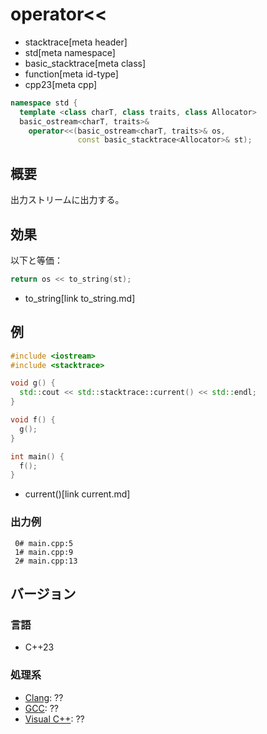 # operator<<
* stacktrace[meta header]
* std[meta namespace]
* basic_stacktrace[meta class]
* function[meta id-type]
* cpp23[meta cpp]

```cpp
namespace std {
  template <class charT, class traits, class Allocator>
  basic_ostream<charT, traits>&
    operator<<(basic_ostream<charT, traits>& os,
               const basic_stacktrace<Allocator>& st);
```

## 概要
出力ストリームに出力する。


## 効果
以下と等価：

```cpp
return os << to_string(st);
```
* to_string[link to_string.md]


## 例
```cpp example
#include <iostream>
#include <stacktrace>

void g() {
  std::cout << std::stacktrace::current() << std::endl;
}

void f() {
  g();
}

int main() {
  f();
}
```
* current()[link current.md]

### 出力例
```
 0# main.cpp:5
 1# main.cpp:9
 2# main.cpp:13
```


## バージョン
### 言語
- C++23

### 処理系
- [Clang](/implementation.md#clang): ??
- [GCC](/implementation.md#gcc): ??
- [Visual C++](/implementation.md#visual_cpp): ??
